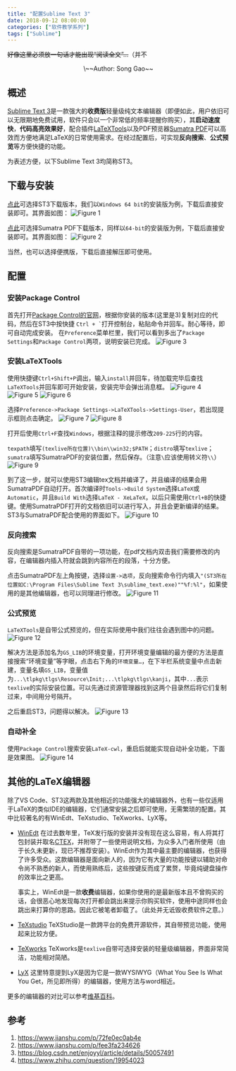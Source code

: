 ```yaml
---
title: "配置Sublime Text 3"
date: 2018-09-12 08:00:00
categories: ["软件教学系列"]
tags: ["Sublime"]
---
```


~~好像这里必须放一句话才能出现“阅读全文”…~~（并不

<!--more-->

<center>\~~Author: Song Gao~~</center>

## 概述

[Sublime Text 3](https://www.sublimetext.com/)是一款强大的**收费版**轻量级纯文本编辑器（即便如此，用户依旧可以无限期地免费试用，软件只会以一个非常低的频率提醒你购买），其**启动速度快**，**代码高亮效果好**，配合插件[LaTeXTools](https://github.com/SublimeText/LaTeXTools)以及PDF预览器[Sumatra PDF](https://www.sumatrapdfreader.org/free-pdf-reader.html)可以高效而方便地满足LaTeX的日常使用需求。在经过配置后，可实现**反向搜索**、**公式预览**等方便快捷的功能。

为表述方便，以下Sublime Text 3均简称ST3。

## 下载与安装

[点此](https://www.sublimetext.com/3)可选择ST3下载版本，我们以`Windows 64 bit`的安装版为例，下载后直接安装即可。其界面如图：
   ![Figure 1](/figure/st3/1.png)

[点此](https://www.sumatrapdfreader.org/download-free-pdf-viewer.html)可选择Sumatra PDF下载版本，同样以`64-bit`的安装版为例，下载后直接安装即可。其界面如图：
   ![Figure 2](/figure/st3/2.png)

当然，也可以选择便携版，下载后直接解压即可使用。

## 配置

### 安装Package Control

首先打开[Package Control的官网](https://packagecontrol.io/installation)，根据你安装的版本(这里是3)复制对应的代码，然后在ST3中按快捷 `` Ctrl + ` ``打开控制台，粘贴命令并回车。耐心等待，即可自动完成安装。
在`Preference`菜单栏里，我们可以看到多出了`Package Settings`和`Package Control`两项，说明安装已完成。
   ![Figure 3](/figure/st3/3.png)

### 安装LaTeXTools

使用快捷键`Ctrl+Shift+P`调出，输入`install`并回车，待加载完毕后查找`LaTeXTools`并回车即可开始安装，安装完毕会弹出消息框。
   ![Figure 4](/figure/st3/4.png)
   ![Figure 5](/figure/st3/5.png)
   ![Figure 6](/figure/st3/6.png)

选择`Preference->Package Settings->LaTeXTools->Settings-User`，若出现提示框则点击确定。
   ![Figure 7](/figure/st3/7.png)
   ![Figure 8](/figure/st3/8.png)

打开后使用`Ctrl+F`查找`Windows`，根据注释的提示修改`209-225`行的内容。

`texpath`填写`(texlive所在位置)\\bin\\win32;$PATH`；`distro`填写`texlive`；`sumatra`填写SumatraPDF的安装位置，然后保存。（注意`\`应该使用转义符`\\`）
   ![Figure 9](/figure/st3/9.png)

到了这一步，就可以使用ST3编辑tex文档并编译了，并且编译的结果会用SumatraPDF自动打开。首次编译时`Tools->Build System`选择`LaTeX`或`Automatic`，并且`Build With`选择`LaTeX - XeLaTeX`，以后只需使用`Ctrl+B`的快捷键。使用SumatraPDF打开的文档依旧可以进行写入，并且会更新编译的结果。ST3与SumatraPDF配合使用的界面如下。
   ![Figure 10](/figure/st3/10.png)

### 反向搜索

反向搜索是SumatraPDF自带的一项功能，在pdf文档内双击我们需要修改的内容，在编辑器内插入符就会跳到内容所在的段落，十分方便。

点击SumatraPDF左上角按键，选择`设置->选项`，反向搜索命令行内填入`"(ST3所在位置如C:\Program Files\Sublime Text 3\sublime_text.exe)""%f:%l"`，如果使用的是其他编辑器，也可以同理进行修改。
   ![Figure 11](/figure/st3/11.png)

### 公式预览

`LaTeXTools`是自带公式预览的，但在实际使用中我们往往会遇到图中的问题。
   ![Figure 12](/figure/st3/12.png)

解决方法是添加名为`GS_LIB`的环境变量，打开环境变量编辑的最方便的方法是直接搜索“环境变量”等字眼，点击右下角的`环境变量…`，在下半栏系统变量中点击新建，变量名填`GS_LIB`，变量值为`...\tlpkg\tlgs\Resource\Init;...\tlpkg\tlgs\kanji`，其中`...`表示`texlive`的实际安装位置。可以先通过资源管理器找到这两个目录然后将它们复制过来，中间用分号隔开。

之后重启ST3，问题得以解决。
   ![Figure 13](/figure/st3/13.png)

### 自动补全

使用`Package Control`搜索安装`LaTeX-cwl`，重启后就能实现自动补全功能，下面是效果图。
   ![Figure 14](/figure/st3/14.gif)

## 其他的LaTeX编辑器

除了VS Code、ST3这两款及其他相近的功能强大的编辑器外，也有一些仅适用于LaTeX的类似IDE的编辑器，它们通常安装之后即可使用，无需繁琐的配置。其中比较著名的有WinEdt、TeXstudio、TeXworks、LyX等。

- [WinEdt](http://www.winedt.com/)
   在过去数年里，TeX发行版的安装并没有现在这么容易，有人将其打包封装并取名[CTEX](http://www.ctex.org/HomePage)，并附带了一些使用说明文档，为众多入门者所使用（由于长久未更新，现已不推荐安装）。WinEdt作为其中最主要的编辑器，也获得了许多受众。这款编辑器是面向新人的，因为它有大量的功能按键以辅助对命令尚不熟悉的新人，而使用熟练后，这些按键反而成了累赘，毕竟纯键盘操作的效率比之更高。
   
   事实上，WinEdt是一款**收费**编辑器，如果你使用的是最新版本且不曾购买的话，会很恶心地发现每次打开都会跳出来提示你购买软件，使用中途同样也会跳出来打算你的思路。因此它被笔者卸载了。（此处并无诋毁收费软件之意。）

- [TeXstudio](https://www.texstudio.org/)
   TeXStudio是一款跨平台的免费开源软件，其自带预览功能，使用起来比较方便。

- [TeXworks](http://www.tug.org/texworks/)
   TeXworks是`texlive`自带可选择安装的轻量级编辑器，界面非常简洁，功能相对简陋。

- [LyX](https://www.lyx.org/)
   这里特意提到LyX是因为它是一款WYSIWYG（What You See Is What You Get，所见即所得）的编辑器，使用方法与word相近。

更多的编辑器的对比可以参考[维基百科](https://en.wikipedia.org/wiki/Comparison_of_TeX_editors)。

## 参考

1. https://www.jianshu.com/p/72fe0ec0ab4e
2. https://www.jianshu.com/p/fee3fa234626
3. https://blog.csdn.net/enjoyyl/article/details/50057491
4. https://www.zhihu.com/question/19954023


